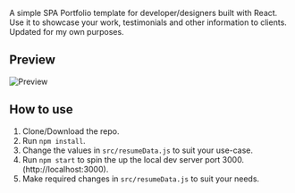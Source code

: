 A simple SPA Portfolio template for developer/designers built with React. Use it to showcase your work, testimonials and other information to clients. Updated for my own purposes.

## Preview
![Preview](https://matthewdbaldwin.com/images/preview.jpg)

## How to use
1. Clone/Download the repo.
2. Run  ``` npm install ```.
3. Change the values in ```src/resumeData.js``` to suit your use-case.
4. Run ```npm start``` to spin the up the local dev server port 3000.(http://localhost:3000).
5. Make required changes in ```src/resumeData.js``` to suit your needs.

